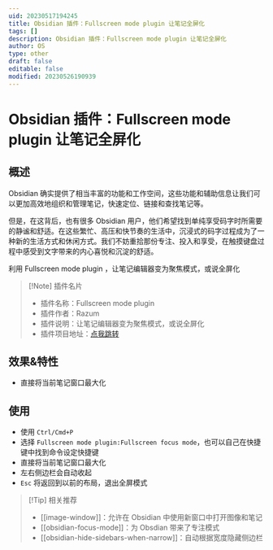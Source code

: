 ```yaml
---
uid: 20230517194245
title: Obsidian 插件：Fullscreen mode plugin 让笔记全屏化
tags: []
description: Obsidian 插件：Fullscreen mode plugin 让笔记全屏化
author: OS
type: other
draft: false
editable: false
modified: 20230526190939
---
```


# Obsidian 插件：Fullscreen mode plugin 让笔记全屏化

## 概述

Obsidian 确实提供了相当丰富的功能和工作空间，这些功能和辅助信息让我们可以更加高效地组织和管理笔记，快速定位、链接和查找笔记等。

但是，在这背后，也有很多 Obsidian 用户，他们希望找到单纯享受码字时所需要的静谧和舒适。在这些繁忙、高压和快节奏的生活中，沉浸式的码字过程成为了一种新的生活方式和休闲方式。我们不妨重拾那份专注、投入和享受，在触摸键盘过程中感受到文字带来的内心喜悦和沉淀的舒适。

利用 Fullscreen mode plugin ，让笔记编辑器变为聚焦模式，或说全屏化

> [!Note] 插件名片
> - 插件名称：Fullscreen mode plugin
> - 插件作者：Razum
> - 插件说明：让笔记编辑器变为聚焦模式，或说全屏化
> - 插件项目地址：[点我跳转](https://github.com/Razumihin/obsidian-fullscreen-plugin)

## 效果&特性

- 直接将当前笔记窗口最大化

## 使用

- 使用 `Ctrl/Cmd+P`
- 选择 `Fullscreen mode plugin:Fullscreen focus mode`，也可以自己在快捷键中找到命令设定快捷键
- 直接将当前笔记窗口最大化
- 左右侧边栏会自动收起
- `Esc` 将返回到以前的布局，退出全屏模式

> [!Tip] 相关推荐
> - [[image-window]]：允许在 Obsidian 中使用新窗口中打开图像和笔记
> - [[obsidian-focus-mode]]：为 Obsdian 带来了专注模式
> - [[obsidian-hide-sidebars-when-narrow]]：自动根据宽度隐藏侧边栏